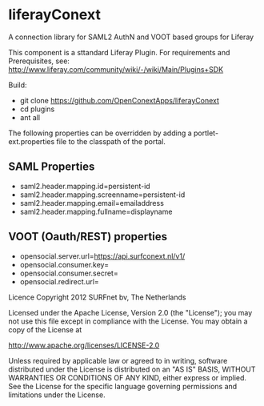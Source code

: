 liferayConext
=============

A connection library for SAML2 AuthN and VOOT based groups for Liferay

This component is a sttandard Liferay Plugin. 
For requirements and Prerequisites, see: http://www.liferay.com/community/wiki/-/wiki/Main/Plugins+SDK

Build:
* git clone https://github.com/OpenConextApps/liferayConext
* cd plugins
* ant all

The following properties can be overridden by adding a portlet-ext.properties file to the classpath of the portal.

## SAML Properties
* saml2.header.mapping.id=persistent-id
* saml2.header.mapping.screenname=persistent-id
* saml2.header.mapping.email=emailaddress
* saml2.header.mapping.fullname=displayname

## VOOT (Oauth/REST) properties
* opensocial.server.url=https://api.surfconext.nl/v1/
* opensocial.consumer.key=
* opensocial.consumer.secret=
* opensocial.redirect.url=


Licence
Copyright 2012 SURFnet bv, The Netherlands

Licensed under the Apache License, Version 2.0 (the "License");
you may not use this file except in compliance with the License.
You may obtain a copy of the License at

http://www.apache.org/licenses/LICENSE-2.0

Unless required by applicable law or agreed to in writing, software
distributed under the License is distributed on an "AS IS" BASIS,
WITHOUT WARRANTIES OR CONDITIONS OF ANY KIND, either express or implied.
See the License for the specific language governing permissions and
limitations under the License.
